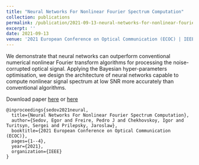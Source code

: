 ```yaml
---
title: "Neural Networks For Nonlinear Fourier Spectrum Computation"
collection: publications
permalink: /publication/2021-09-13-neural-networks-for-nonlinear-fourier-spectrum-computation
excerpt: ''
date: 2021-09-13
venue: '2021 European Conference on Optical Communication (ECOC) | IEEE'
---
```

We demonstrate that neural networks can outperform conventional numerical nonlinear 
Fourier transform algorithms for processing the noise-corrupted optical signal. 
Applying the Bayesian hyper-parameters optimisation, we design the architecture of 
neural networks capable to compute nonlinear signal spectrum at low SNR more accurately than conventional algorithms.

Download paper [here](http://esf0.github.io/files/neural_networks_for_nonlinear_fourier_spectrum_computation.pdf) or 
[here](https://ieeexplore.ieee.org/abstract/document/9605844)

```
@inproceedings{sedov2021neural,
  title={Neural Networks For Nonlinear Fourier Spectrum Computation},
  author={Sedov, Egor and Freire, Pedro J and Chekhovskoy, Igor and Turitsyn, Sergei and Prilepsky, Jaroslaw},
  booktitle={2021 European Conference on Optical Communication (ECOC)},
  pages={1--4},
  year={2021},
  organization={IEEE}
}
```